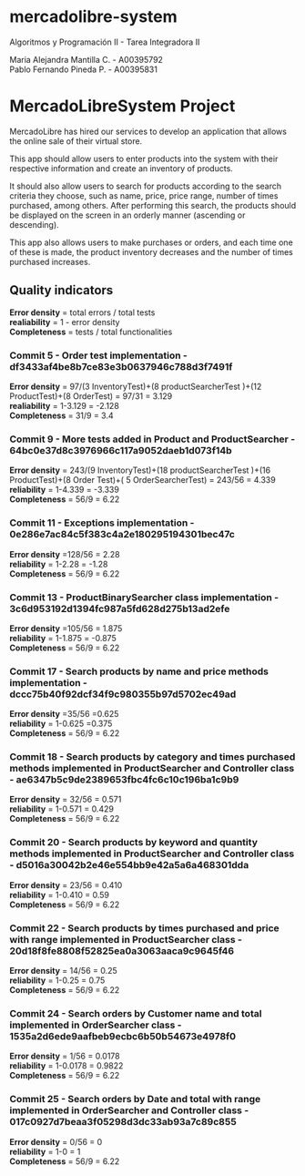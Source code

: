 # mercadolibre-system
Algoritmos y Programación II - Tarea Integradora II

Maria Alejandra Mantilla C. - A00395792</br>
Pablo Fernando Pineda P. - A00395831

# **MercadoLibreSystem Project**
MercadoLibre has hired our services to develop an application that allows the online sale of their virtual store.

This app should allow users to enter products into the system with their respective information and create an inventory of products.

It should also allow users to search for products according to the search criteria they choose, such as name, price, price range, number of times purchased, among others. After performing this search, the products should be displayed on the screen in an orderly manner (ascending or descending).

This app also allows users to make purchases or orders, and each time one of these is made, the product inventory decreases and the number of times purchased increases.

## **Quality indicators**</br>
**Error density** = total errors / total tests</br>
**realiability** = 1 - error density</br>
**Completeness** = tests / total functionalities</br>


### **Commit 5 - Order test implementation - df3433af4be8b7ce83e3b0637946c788d3f7491f**

**Error density** = 97/(3 InventoryTest)+(8 productSearcherTest )+(12 ProductTest)+(8 OrderTest) = 97/31 = 3.129</br>
**realiability** = 1-3.129 = -2.128</br>
**Completeness** = 31/9 = 3.4</br>

### **Commit 9 - More tests added in Product and ProductSearcher - 64bc0e37d8c3976966c117a9052daeb1d073f14b**

**Error density** = 243/(9 InventoryTest)+(18 productSearcherTest )+(16 ProductTest)+(8 Order Test)+( 5 OrderSearcherTest) = 243/56 = 4.339</br>
**reliability** = 1-4.339 = -3.339</br>
**Completeness** = 56/9 = 6.22</br>

### **Commit 11 - Exceptions implementation - 0e286e7ac84c5f383c4a2e180295194301bec47c**

**Error density** =128/56 = 2.28</br>
**reliability** = 1-2.28 = -1.28</br>
**Completeness** = 56/9 = 6.22</br>

### **Commit 13 - ProductBinarySearcher class implementation - 3c6d953192d1394fc987a5fd628d275b13ad2efe**

**Error density** =105/56 = 1.875</br>
**reliability** = 1-1.875 = -0.875</br>
**Completeness** = 56/9 = 6.22</br>

### **Commit 17 - Search products by name and price methods implementation - dccc75b40f92dcf34f9c980355b97d5702ec49ad**

**Error density** =35/56 =0.625 </br>
**reliability** = 1-0.625 =0.375 </br>
**Completeness** = 56/9 = 6.22</br>

### **Commit 18 - Search products by category and times purchased methods implemented in ProductSearcher and Controller class - ae6347b5c9de2389653fbc4fc6c10c196ba1c9b9**
**Error density** = 32/56 = 0.571 </br>
**reliability** = 1-0.571 = 0.429 </br>
**Completeness** = 56/9 = 6.22 </br>

### **Commit 20 - Search products by keyword and quantity methods implemented in ProductSearcher and Controller class - d5016a30042b2e46e554bb9e42a5a6a468301dda**
**Error density** = 23/56 = 0.410 </br>
**reliability** = 1-0.410 = 0.59 </br>
**Completeness** = 56/9 = 6.22 </br>

### **Commit 22 - Search products by times purchased and price with range implemented in ProductSearcher class - 20d18f8fe8808f52825ea0a3063aaca9c9645f46**
**Error density** = 14/56 = 0.25 </br>
**reliability** = 1-0.25 = 0.75 </br>
**Completeness** = 56/9 = 6.22 </br>

### **Commit 24 - Search orders by Customer name and total implemented in OrderSearcher class - 1535a2d6ede9aafbeb9ecbc6b50b54673e4978f0**
**Error density** = 1/56 = 0.0178 </br>
**reliability** = 1-0.0178 = 0.9822 </br>
**Completeness** = 56/9 = 6.22 </br>

### **Commit 25 - Search orders by Date and total with range implemented in OrderSearcher and Controller class - 017c0927d7beaa3f05298d3dc33ab93a7c89c855**
**Error density** = 0/56 = 0 </br>
**reliability** = 1-0 = 1 </br>
**Completeness** = 56/9 = 6.22 </br>